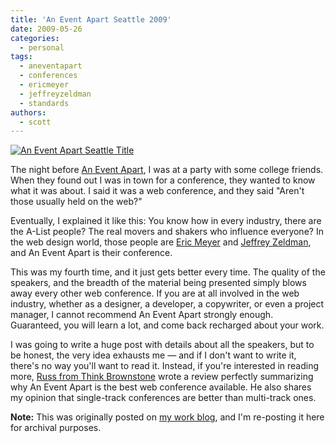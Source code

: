 ```yaml
---
title: 'An Event Apart Seattle 2009'
date: 2009-05-26
categories:
  - personal
tags:
  - aneventapart
  - conferences
  - ericmeyer
  - jeffreyzeldman
  - standards
authors:
  - scott
---
```


[![An Event Apart Seattle Title](/images/3513984450_4bcfc66020.jpg)](http://www.flickr.com/photos/spaceninja/3513984450/)

The night before [An Event Apart](http://aneventapart.com/), I was at a party with some college friends. When they found out I was in town for a conference, they wanted to know what it was about. I said it was a web conference, and they said "Aren't those usually held on the web?"

Eventually, I explained it like this: You know how in every industry, there are the A-List people? The real movers and shakers who influence everyone? In the web design world, those people are [Eric Meyer](http://meyerweb.com/) and [Jeffrey Zeldman](http://zeldman.com/), and An Event Apart is their conference.

This was my fourth time, and it just gets better every time. The quality of the speakers, and the breadth of the material being presented simply blows away every other web conference. If you are at all involved in the web industry, whether as a designer, a developer, a copywriter, or even a project manager, I cannot recommend An Event Apart strongly enough. Guaranteed, you will learn a lot, and come back recharged about your work.

I was going to write a huge post with details about all the speakers, but to be honest, the very idea exhausts me — and if I don't want to write it, there's no way you'll want to read it. Instead, if you're interested in reading more, [Russ from Think Brownstone](http://www.thinkbrownstone.com/blog/?p=342) wrote a review perfectly summarizing why An Event Apart is the best web conference available. He also shares my opinion that single-track conferences are better than multi-track ones.

**Note:** This was originally posted on [my work blog](http://blogs.popart.com/scott-vandehey/), and I'm re-posting it here for archival purposes.
